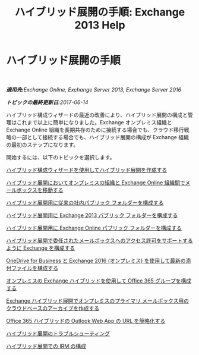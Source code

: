 ﻿---
title: 'ハイブリッド展開の手順: Exchange 2013 Help'
TOCTitle: ハイブリッド展開の手順
ms:assetid: cbbe558d-1ae2-49ed-bd97-2013349fef35
ms:mtpsurl: https://technet.microsoft.com/ja-jp/library/JJ200788(v=EXCHG.150)
ms:contentKeyID: 48267604
ms.date: 05/22/2018
mtps_version: v=EXCHG.150
ms.translationtype: MT
---

# ハイブリッド展開の手順

 

_<strong>適用先:</strong>Exchange Online, Exchange Server 2013, Exchange Server 2016_

_<strong>トピックの最終更新日:</strong>2017-06-14_

ハイブリッド構成ウィザードの最近の改善により、ハイブリッド展開の構成と管理はこれまで以上に簡単になりました。Exchange オンプレミス組織と Exchange Online 組織を長期共存のために接続する場合でも、クラウド移行戦略の一部として接続する場合でも、ハイブリッド展開の構成が Exchange 組織の最初のステップになります。

開始するには、以下のトピックを選択します。

[ハイブリッド構成ウィザードを使用してハイブリッド展開を作成する](create-a-hybrid-deployment-with-the-hybrid-configuration-wizard-exchange-2013-help.md)

[ハイブリッド展開においてオンプレミスの組織と Exchange Online 組織間でメールボックスを移動する](move-mailboxes-between-on-premises-and-exchange-online-organizations-in-hybrid-deployments-exchange-2013-help.md)

[ハイブリッド展開用に従来の社内パブリック フォルダーを構成する](configure-legacy-on-premises-public-folders-for-a-hybrid-deployment-exchange-2013-help.md)

[ハイブリッド展開用に Exchange 2013 パブリック フォルダーを構成する](configure-exchange-2013-public-folders-for-a-hybrid-deployment-exchange-2013-help.md)

[ハイブリッド展開用に Exchange Online パブリック フォルダーを構成する](configure-exchange-online-public-folders-for-a-hybrid-deployment-exchange-2013-help.md)

[ハイブリッド展開で委任されたメールボックスへのアクセス許可をサポートするように Exchange を構成する](configure-exchange-to-support-delegated-mailbox-permissions-in-a-hybrid-deployment-exchange-2013-help.md)

[OneDrive for Business と Exchange 2016 (オンプレミス) を使用して最新の添付ファイルを構成する](configure-document-collaboration-with-onedrive-for-business-and-exchange-2016-on-premises-exchange-2013-help.md)

[オンプレミスの Exchange ハイブリッドを使用して Office 365 グループを構成する](configure-office-365-groups-with-on-premises-exchange-hybrid-exchange-2013-help.md)

[Exchange ハイブリッド展開でオンプレミスのプライマリ メールボックス用のクラウドベースのアーカイブを作成する](create-a-cloud-based-archive-for-an-on-premises-primary-mailbox-in-an-exchange-hybrid-deployment-exchange-online-help.md)

[Office 365 ハイブリッドの Outlook Web App の URL を簡略化する](simplify-the-outlook-web-app-url-for-office-365-hybrid-exchange-2013-help.md)

[ハイブリッド展開のトラブルシューティング](troubleshoot-a-hybrid-deployment-exchange-2013-help.md)

[ハイブリッド展開での IRM の構成](irm-in-exchange-hybrid-deployments-exchange-2013-help.md)

